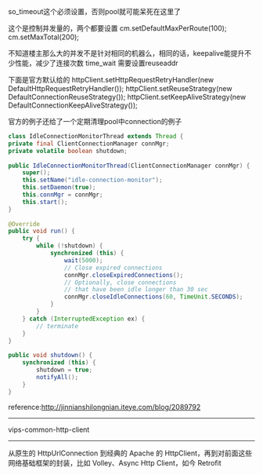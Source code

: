 so_timeout这个必须设置，否则pool就可能呆死在这里了


这个是控制并发量的，两个都要设置
cm.setDefaultMaxPerRoute(100);
cm.setMaxTotal(200);

不知道楼主那么大的并发不是针对相同的机器么，相同的话，keepalive能提升不少性能，减少了连接次数
time_wait 需要设置reuseaddr

下面是官方默认给的
httpClient.setHttpRequestRetryHandler(new DefaultHttpRequestRetryHandler());
httpClient.setReuseStrategy(new DefaultConnectionReuseStrategy());
httpClient.setKeepAliveStrategy(new DefaultConnectionKeepAliveStrategy());

官方的例子还给了一个定期清理pool中connection的例子

```java
class IdleConnectionMonitorThread extends Thread {  
private final ClientConnectionManager connMgr;  
private volatile boolean shutdown;  
  
public IdleConnectionMonitorThread(ClientConnectionManager connMgr) {  
    super();  
    this.setName("idle-connection-monitor");  
    this.setDaemon(true);  
    this.connMgr = connMgr;  
    this.start();  
}  
  
@Override  
public void run() {  
    try {  
        while (!shutdown) {  
            synchronized (this) {  
                wait(5000);  
                // Close expired connections  
                connMgr.closeExpiredConnections();  
                // Optionally, close connections  
                // that have been idle longer than 30 sec  
                connMgr.closeIdleConnections(60, TimeUnit.SECONDS);  
            }  
        }  
    } catch (InterruptedException ex) {  
        // terminate  
    }  
}  
  
public void shutdown() {  
    synchronized (this) {  
        shutdown = true;  
        notifyAll();  
    }  
}  
```

reference:<http://jinnianshilongnian.iteye.com/blog/2089792>

---

vips-common-http-client

---

从原生的 HttpUrlConnection 到经典的 Apache 的 HttpClient，再到对前面这些网络基础框架的封装，比如 Volley、Async Http Client，如今 Retrofit

